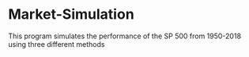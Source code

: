 # Market-Simulation
This program simulates the performance of the SP 500 from 1950-2018 using three different methods
